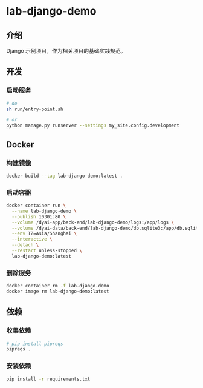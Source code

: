 # lab-django-demo

## 介绍

Django 示例项目，作为相关项目的基础实践规范。

## 开发

### 启动服务

```bash
# do
sh run/entry-point.sh

# or
python manage.py runserver --settings my_site.config.development
```

## Docker

### 构建镜像

```bash
docker build --tag lab-django-demo:latest .
```

### 启动容器

```bash
docker container run \
  --name lab-django-demo \
  --publish 10301:80 \
  --volume /dyai-app/back-end/lab-django-demo/logs:/app/logs \
  --volume /dyai-data/back-end/lab-django-demo/db.sqlite3:/app/db.sqlite3 \
  --env TZ=Asia/Shanghai \
  --interactive \
  --detach \
  --restart unless-stopped \
  lab-django-demo:latest
```

### 删除服务

```bash
docker container rm -f lab-django-demo
docker image rm lab-django-demo:latest
```

## 依赖

### 收集依赖
    
```bash
# pip install pipreqs
pipreqs .
```

### 安装依赖

```bash
pip install -r requirements.txt
```

